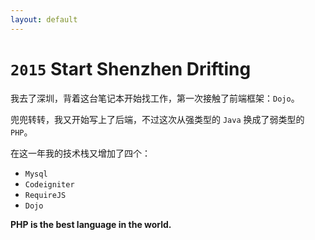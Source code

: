 ```yaml
---
layout: default
---
```


# `2015` <Marker class="text-orange-400">Start Shenzhen Drifting</Marker>

我去了深圳，背着这台笔记本开始找工作，第一次接触了前端框架：`Dojo`。

兜兜转转，我又开始写上了后端，不过这次从强类型的 `Java` 换成了弱类型的 `PHP`。

在这一年我的技术栈又增加了四个：

- `Mysql`
- `Codeigniter`
- `RequireJS`
- `Dojo`

<v-click>

**PHP is the best language in the world.**

</v-click>
